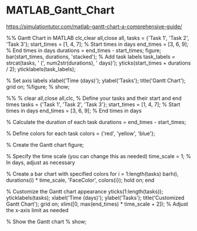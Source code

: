 # MATLAB_Gantt_Chart

https://simulationtutor.com/matlab-gantt-chart-a-comprehensive-guide/

%% Gantt Chart in MATLAB
clc,clear all,close all,
tasks = {'Task 1', 'Task 2', 'Task 3'};
start_times = [1, 4, 7]; % Start times in days
end_times = [3, 6, 9];   % End times in days
durations = end_times - start_times;
figure;
bar(start_times, durations, 'stacked');
% Add task labels
task_labels = strcat(tasks, ' (', num2str(durations), ' days)');
yticks(start_times + durations / 2);
yticklabels(task_labels);

% Set axis labels
xlabel('Time (days)');
ylabel('Tasks');
title('Gantt Chart');
grid on;
%figure;
% show;

%%
% clear all,close all,clc,
% Define your tasks and their start and end times
tasks = {'Task 1', 'Task 2', 'Task 3'};
start_times = [1, 4, 7]; % Start times in days
end_times = [3, 6, 9];   % End times in days

% Calculate the duration of each task
durations = end_times - start_times;

% Define colors for each task
colors = {'red', 'yellow', 'blue'};

% Create the Gantt chart
figure;

% Specify the time scale (you can change this as needed)
time_scale = 1; % In days, adjust as necessary

% Create a bar chart with specified colors
for i = 1:length(tasks)
    barh(i, durations(i) * time_scale, 'FaceColor', colors{i});
    hold on;
end

% Customize the Gantt chart appearance
yticks(1:length(tasks));
yticklabels(tasks);
xlabel('Time (days)');
ylabel('Tasks');
title('Customized Gantt Chart');
grid on;
xlim([0, max(end_times) * time_scale + 2]); % Adjust the x-axis limit as needed

% Show the Gantt chart
% show;
